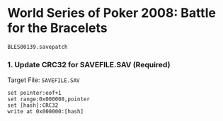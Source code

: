 #  World Series of Poker 2008: Battle for the Bracelets 

`BLES00139.savepatch`

### 1. Update CRC32 for SAVEFILE.SAV (Required)

Target File: `SAVEFILE.SAV`

```
set pointer:eof+1
set range:0x000008,pointer
set [hash]:CRC32
write at 0x000000:[hash]
```

